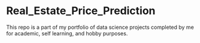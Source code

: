 # Real_Estate_Price_Prediction
This repo is a part of my portfolio of data science projects completed by me for academic, self learning, and hobby purposes.
